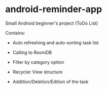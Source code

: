 # android-reminder-app

Small Android beginner's project (ToDo List)

Contains:

  - Auto refreshing and auto-sorting task list
  
  - Calling to RoomDB
  
  - Filter by category option
  
  - Recycler View structure

  - Addition/Deletion/Edition of the task


